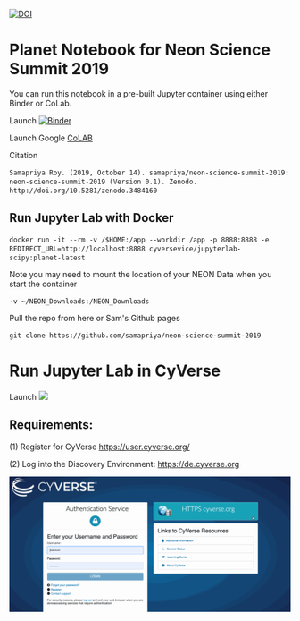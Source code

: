 [![DOI](https://zenodo.org/badge/DOI/10.5281/zenodo.3484160.svg)](https://doi.org/10.5281/zenodo.3484160)

# Planet Notebook for Neon Science Summit 2019

You can run this notebook in a pre-built Jupyter container using either Binder or CoLab. 

Launch [![Binder](https://mybinder.org/badge_logo.svg)](https://mybinder.org/v2/gh/samapriya/neon-science-summit-2019/master)

Launch Google [CoLAB](https://colab.research.google.com/drive/1TKOwiuyvSYWsbzE7rq51DA96rVoVBQZ7)

Citation
```
Samapriya Roy. (2019, October 14). samapriya/neon-science-summit-2019: neon-science-summit-2019 (Version 0.1). Zenodo.
http://doi.org/10.5281/zenodo.3484160
```

## Run Jupyter Lab with Docker

```
docker run -it --rm -v /$HOME:/app --workdir /app -p 8888:8888 -e REDIRECT_URL=http://localhost:8888 cyversevice/jupyterlab-scipy:planet-latest
```

Note you may need to mount the location of your NEON Data when you start the container

```
-v ~/NEON_Downloads:/NEON_Downloads
```

Pull the repo from here or Sam's Github pages

```
git clone https://github.com/samapriya/neon-science-summit-2019
```


# Run Jupyter Lab in CyVerse 

Launch <a href="https://de.cyverse.org/de/?type=quick-launch&quick-launch-id=3915f0c6-d817-40b3-8475-2a7b93d928a8&app-id=1d35dc48-eb93-11e9-b6b7-008cfa5ae621" target="_blank"><img src="https://de.cyverse.org/Powered-By-CyVerse-blue.svg"></a>

## Requirements:

(1) Register for CyVerse https://user.cyverse.org/

(2) Log into the Discovery Environment: https://de.cyverse.org

<p align="center"><img src='https://github.com/cyverse-gis/neon-science-summit-2019/blob/master/gif/DE_launch.gif?raw=true' width='750'></p>

